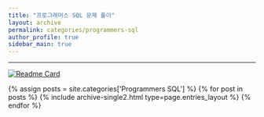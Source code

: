 ```yaml
---
title: "프로그래머스 SQL 문제 풀이"
layout: archive
permalink: categories/programmers-sql
author_profile: true
sidebar_main: true
---
```


<!-- 공백이 포함되어 있는 카테고리 이름의 경우 site.categories.['a b c'] 이런식으로! -->

***

[![Readme Card](https://github-readme-stats.vercel.app/api/pin/?username=ansohxxn&repo=coding-test)](https://github.com/ansohxxn/coding-test)

{% assign posts = site.categories['Programmers SQL'] %}
{% for post in posts %} {% include archive-single2.html type=page.entries_layout %} {% endfor %}